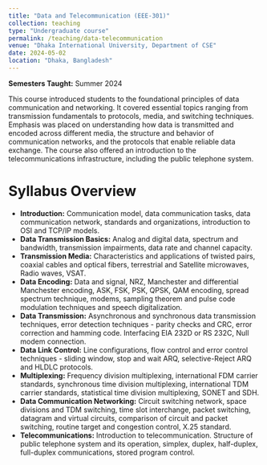 ```yaml
---
title: "Data and Telecommunication (EEE-301)"
collection: teaching
type: "Undergraduate course"
permalink: /teaching/data-telecommunication
venue: "Dhaka International University, Department of CSE"
date: 2024-05-02
location: "Dhaka, Bangladesh"
---
```


**Semesters Taught:** Summer 2024

This course introduced students to the foundational principles of data communication and networking. It covered essential topics ranging from transmission fundamentals to protocols, media, and switching techniques. Emphasis was placed on understanding how data is transmitted and encoded across different media, the structure and behavior of communication networks, and the protocols that enable reliable data exchange. The course also offered an introduction to the telecommunications infrastructure, including the public telephone system.

Syllabus Overview
======
- **Introduction:** Communication model, data communication tasks, data communication network, standards and organizations, introduction to OSI and TCP/IP models.
- **Data Transmission Basics:** Analog and digital data, spectrum and bandwidth, transmission impairments, data rate and channel capacity.
- **Transmission Media:** Characteristics and applications of twisted pairs, coaxial cables and optical fibers, terrestrial and Satellite microwaves, Radio waves, VSAT.
- **Data Encoding:** Data and signal, NRZ, Manchester and differential Manchester encoding, ASK, FSK, PSK, QPSK, QAM encoding, spread spectrum technique, modems, sampling theorem and pulse code modulation techniques and speech digitalization.
- **Data Transmission:** Asynchronous and synchronous data transmission techniques, error detection techniques - parity checks and CRC, error correction and hamming code. Interfacing EIA 232D or RS 232C, Null modem connection.
- **Data Link Control:** Line configurations, flow control and error control techniques - sliding window, stop and wait ARQ, selective-Reject ARQ and HLDLC protocols.
- **Multiplexing:** Frequency division multiplexing, international FDM carrier standards, synchronous time division multiplexing, international TDM carrier standards, statistical time division multiplexing, SONET and SDH.
- **Data Communication Networking:** Circuit switching network, space divisions and TDM switching, time slot interchange, packet switching, datagram and virtual circuits, comparison of circuit and packet switching, routine target and congestion control, X.25 standard.
- **Telecommunications:** Introduction to telecommunication. Structure of public telephone system and its operation, simplex, duplex, half-duplex, full-duplex communications, stored program control.
